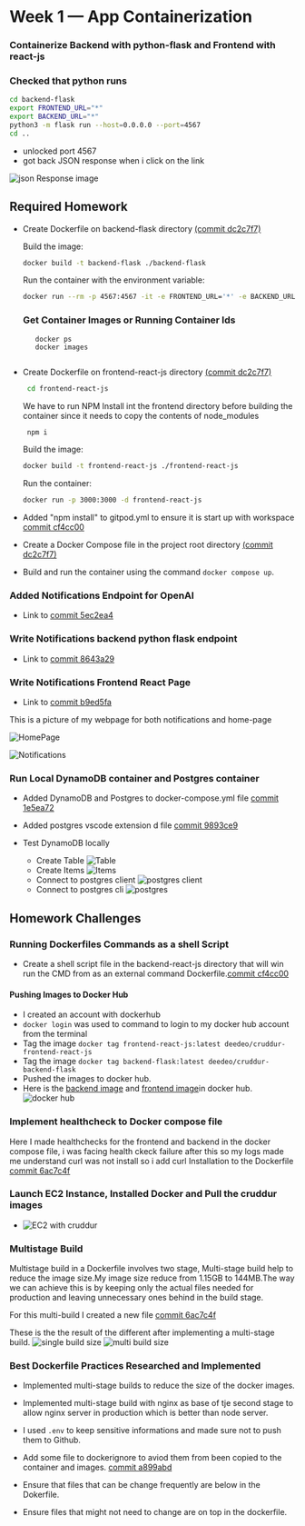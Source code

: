 # Week 1 — App Containerization

### Containerize Backend  with python-flask and Frontend with react-js

### Checked that python runs

```sh
cd backend-flask
export FRONTEND_URL="*"
export BACKEND_URL="*"
python3 -m flask run --host=0.0.0.0 --port=4567
cd ..
```

- unlocked port 4567
- got back JSON response when i click on the link

![json Response image](https://github.com/Deedeo/aws-bootcamp-cruddur-2023/blob/main/journal/assets/end-point.JPG)

## Required Homework

- Create Dockerfile on backend-flask directory [(commit dc2c7f7)](https://github.com/Deedeo/aws-bootcamp-cruddur-2023/commit/dc2c7f7a259d77d9dbb4076a5b50ca346b95a994)
  
  Build the image:
  ```sh
  docker build -t backend-flask ./backend-flask
  ```
  Run the container with the environment variable:
  ```sh
  docker run --rm -p 4567:4567 -it -e FRONTEND_URL='*' -e BACKEND_URL='*' backend-flask
  ```
 
  ### Get Container Images or Running Container Ids

  ```
     docker ps
     docker images
  ```
  ![]()
  
- Create Dockerfile on frontend-react-js directory [(commit dc2c7f7)](https://github.com/Deedeo/aws-bootcamp-cruddur-2023/commit/dc2c7f7a259d77d9dbb4076a5b50ca346b95a994)

   ```sh
    cd frontend-react-js 
   ```
    We have to run NPM Install int the frontend directory before building the container since it needs to copy the contents of node_modules
   ```sh
    npm i 
   ```

  Build the image:
  ```sh
  docker build -t frontend-react-js ./frontend-react-js
  ```
  Run the container:
  ```sh
  docker run -p 3000:3000 -d frontend-react-js
  ```
- Added "npm install" to gitpod.yml to ensure it is start up with workspace
[commit cf4cc00](https://github.com/Deedeo/aws-bootcamp-cruddur-2023/commit/cf4cc00e50724ead118bde230eba75fdeb45833e) 
 
- Create a Docker Compose file in the project root directory [(commit dc2c7f7)](https://github.com/Deedeo/aws-bootcamp-cruddur-2023/commit/dc2c7f7a259d77d9dbb4076a5b50ca346b95a994)
  
- Build and run the container using the command `docker compose up`.
 
  
  
### Added Notifications Endpoint for OpenAI
- Link to [commit 5ec2ea4](https://github.com/Deedeo/aws-bootcamp-cruddur-2023/commit/5ec2ea42fb10f10f01275d420145cd29df70ca89)

### Write Notifications backend python flask endpoint
- Link to [commit 8643a29](https://github.com/Deedeo/aws-bootcamp-cruddur-2023/commit/8643a29b8dbf21ba8effd8bf940f131c77d2fe06)

### Write Notifications Frontend React Page
- Link to [commit b9ed5fa](https://github.com/Deedeo/aws-bootcamp-cruddur-2023/commit/b9ed5fa1ef2eac8ec4061f2ee7ae64070afdab47)

This is a picture of my webpage for both notifications and home-page

![HomePage](https://github.com/Deedeo/aws-bootcamp-cruddur-2023/blob/main/journal/assets/home-page.JPG)

![Notifications](https://github.com/Deedeo/aws-bootcamp-cruddur-2023/blob/main/journal/assets/notification.JPG)

### Run Local DynamoDB container and Postgres container
- Added DynamoDB and Postgres to docker-compose.yml file [commit 1e5ea72](https://github.com/Deedeo/aws-bootcamp-cruddur-2023/commit/1e5ea7265f9293b13e00cd3fbcb57050c701d88c)


- Added postgres vscode extension d file [commit 9893ce9](https://github.com/Deedeo/aws-bootcamp-cruddur-2023/commit/9893ce9009dba2edab4d62d641c219da72b224e6)

  
- Test DynamoDB locally
  - Create Table
    ![Table](https://github.com/Deedeo/aws-bootcamp-cruddur-2023/blob/main/journal/assets/dynamo.JPG)
  - Create Items
    ![Items](https://github.com/Deedeo/aws-bootcamp-cruddur-2023/blob/main/journal/assets/table.JPG)
  - Connect to postgres client
    ![postgres client](https://github.com/Deedeo/aws-bootcamp-cruddur-2023/blob/main/journal/assets/dbserver.JPG)
  - Connect to postgres cli
    ![postgres](https://github.com/Deedeo/aws-bootcamp-cruddur-2023/blob/main/journal/assets/psql.JPG)
    

## Homework Challenges

### Running Dockerfiles Commands as a shell Script
- Create a shell script file in the backend-react-js directory that will win run the CMD from as an external command Dockerfile.[commit cf4cc00](https://github.com/Deedeo/aws-bootcamp-cruddur-2023/commit/cf4cc00e50724ead118bde230eba75fdeb45833e)


#### Pushing Images to Docker Hub
- I created an account with dockerhub
- `docker login` was used to command to login to my docker hub account from the terminal
- Tag the image `docker tag frontend-react-js:latest deedeo/cruddur-frontend-react-js`
- Tag the image `docker tag backend-flask:latest deedeo/cruddur-backend-flask`
- Pushed the images to docker hub.
- Here is the [backend image](https://hub.docker.com/r/deedeo/cruddur-backend-flask)  and [frontend image](https://hub.docker.com/r/deedeo/cruddur-frontend-react-js)in docker hub.
![docker hub](https://github.com/Deedeo/aws-bootcamp-cruddur-2023/blob/main/journal/assets/dockerhub.JPG)


### Implement healthcheck to Docker compose file


Here I made healthchecks for the frontend and backend in the docker compose file, i was facing health ckeck failure after this so my logs made me understand curl was not install so i add curl Installation to the Dockerfile [commit 6ac7c4f](https://github.com/Deedeo/aws-bootcamp-cruddur-2023/commit/6ac7c4f39a9044a597d21aeaecd82b4afc530f15)

### Launch EC2 Instance, Installed Docker and Pull the cruddur images

- ![EC2 with cruddur](https://github.com/Deedeo/aws-bootcamp-cruddur-2023/blob/main/journal/assets/dockerpull.JPG)

### Multistage Build

Multistage build in a Dockerfile involves two stage, Multi-stage build help to reduce the image size.My image size reduce from 1.15GB to 144MB.The way we can achieve this is by keeping only the actual files needed for production and leaving unnecessary ones behind in the build stage.

For this multi-build I created a new file [commit 6ac7c4f](https://github.com/Deedeo/aws-bootcamp-cruddur-2023/commit/6ac7c4f39a9044a597d21aeaecd82b4afc530f15)

These is the the result of the different after implementing a multi-stage build.
![single build size](https://github.com/Deedeo/aws-bootcamp-cruddur-2023/blob/main/journal/assets/docker-image-size.JPG)
![multi build size](https://github.com/Deedeo/aws-bootcamp-cruddur-2023/blob/main/journal/assets/docker-image-new-size.JPG)



### Best Dockerfile Practices Researched and Implemented


- Implemented multi-stage builds to reduce the size of the docker images.

- Implemented multi-stage build with nginx as base of tje second stage to allow nginx server in production which is better than node server.

- I  used `.env` to keep sensitive informations and made sure not to push them to Github.

- Add some file to dockerignore to aviod them from been copied to the container and images. [commit a899abd](https://github.com/Deedeo/aws-bootcamp-cruddur-2023/commit/a899abd6aea4dfdd78a72d3300bbfd20a71eabe6)

- Ensure that files that can be change frequently are below in the Dokerfile.
- Ensure files that might not need to change are on top in the dockerfile.
  
  
  
  

